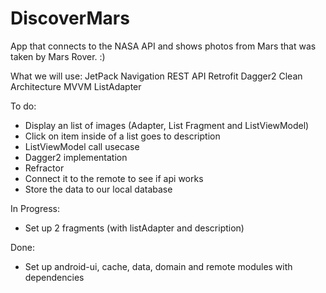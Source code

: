 # DiscoverMars

App that connects to the NASA API and shows photos from Mars that was taken by Mars Rover. :)

What we will use:
JetPack Navigation
REST API
Retrofit
Dagger2
Clean Architecture
MVVM
ListAdapter


To do:
- Display an list of images (Adapter, List Fragment and ListViewModel)
- Click on item inside of a list goes to description
- ListViewModel call usecase
- Dagger2 implementation
- Refractor
- Connect it to the remote to see if api works
- Store the data to our local database


In Progress:
- Set up 2 fragments (with listAdapter and description)


Done:

- Set up android-ui, cache, data, domain and remote modules with dependencies

